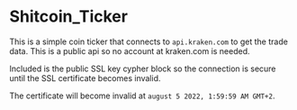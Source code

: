 # Shitcoin_Ticker

This is a simple coin ticker that connects to `api.kraken.com` to get the trade data. This is a public api so no account at kraken.com is needed.

Included is the public SSL key cypher block so the connection is secure until the SSL certificate becomes invalid.

The certificate will become invalid at `august 5 2022, 1:59:59 AM GMT+2`.
